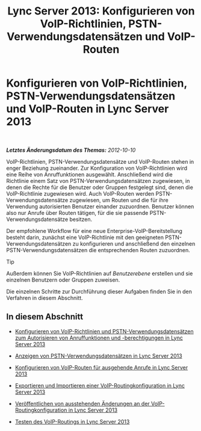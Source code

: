﻿---
title: 'Lync Server 2013: Konfigurieren von VoIP-Richtlinien, PSTN-Verwendungsdatensätzen und VoIP-Routen'
TOCTitle: Konfigurieren von VoIP-Richtlinien, PSTN-Verwendungsdatensätzen und VoIP-Routen
ms:assetid: 1e5a15f9-6f42-4dc6-baaa-24daf54afc4d
ms:mtpsurl: https://technet.microsoft.com/de-de/library/Gg398272(v=OCS.15)
ms:contentKeyID: 49293373
ms.date: 05/19/2016
mtps_version: v=OCS.15
ms.translationtype: HT
---

# Konfigurieren von VoIP-Richtlinien, PSTN-Verwendungsdatensätzen und VoIP-Routen in Lync Server 2013

 

_**Letztes Änderungsdatum des Themas:** 2012-10-10_

VoIP-Richtlinien, PSTN-Verwendungsdatensätze und VoIP-Routen stehen in enger Beziehung zueinander. Zur Konfiguration von VoIP-Richtlinien wird eine Reihe von Anruffunktionen ausgewählt. Anschließend wird die Richtlinie einem Satz von PSTN-Verwendungsdatensätzen zugewiesen, in denen die Rechte für die Benutzer oder Gruppen festgelegt sind, denen die VoIP-Richtlinie zugewiesen wird. Auch VoIP-Routen werden PSTN-Verwendungsdatensätze zugewiesen, um Routen und die für ihre Verwendung autorisierten Benutzer einander zuzuordnen. Benutzer können also nur Anrufe über Routen tätigen, für die sie passende PSTN-Verwendungsdatensätze besitzen.

Der empfohlene Workflow für eine neue Enterprise-VoIP-Bereitstellung besteht darin, zunächst eine VoIP-Richtlinie mit den geeigneten PSTN-Verwendungsdatensätzen zu konfigurieren und anschließend den einzelnen PSTN-Verwendungsdatensätzen die entsprechenden Routen zuzuordnen.


> [!TIP]
> Außerdem können Sie VoIP-Richtlinien auf <EM>Benutzerebene</EM> erstellen und sie einzelnen Benutzern oder Gruppen zuweisen.



Die einzelnen Schritte zur Durchführung dieser Aufgaben finden Sie in den Verfahren in diesem Abschnitt.

## In diesem Abschnitt

  - [Konfigurieren von VoIP-Richtlinien und PSTN-Verwendungsdatensätzen zum Autorisieren von Anruffunktionen und -berechtigungen in Lync Server 2013](lync-server-2013-configuring-voice-policies-and-pstn-usage-records-to-authorize-calling-features-and-privileges.md)

  - [Anzeigen von PSTN-Verwendungsdatensätzen in Lync Server 2013](lync-server-2013-view-pstn-usage-records.md)

  - [Konfigurieren von VoIP-Routen für ausgehende Anrufe in Lync Server 2013](lync-server-2013-configuring-voice-routes-for-outbound-calls.md)

  - [Exportieren und Importieren einer VoIP-Routingkonfiguration in Lync Server 2013](lync-server-2013-exporting-and-importing-voice-routing-configuration.md)

  - [Veröffentlichen von ausstehenden Änderungen an der VoIP-Routingkonfiguration in Lync Server 2013](lync-server-2013-publish-pending-changes-to-the-voice-routing-configuration.md)

  - [Testen des VoIP-Routings in Lync Server 2013](lync-server-2013-test-voice-routing.md)

